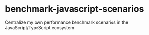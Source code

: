 # benchmark-javascript-scenarios

Centralize my own performance benchmark scenarios in the JavaScript/TypeScript ecosystem
